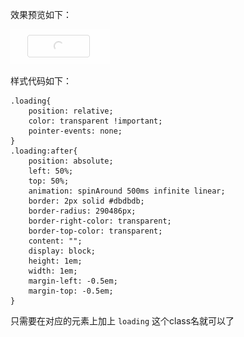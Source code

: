 效果预览如下：

![效果预览](https://github.com/Zhouxingzu/my-index/blob/master/2018%E5%B9%B4/css%E5%A6%99%E8%AE%A1/loading%E6%95%88%E6%9E%9C/imgs/yulan.gif?raw=true)

样式代码如下：
```
.loading{
    position: relative;
    color: transparent !important;
    pointer-events: none;
}
.loading:after{
    position: absolute;
    left: 50%;
    top: 50%;
    animation: spinAround 500ms infinite linear;
    border: 2px solid #dbdbdb;
    border-radius: 290486px;
    border-right-color: transparent;
    border-top-color: transparent;
    content: "";
    display: block;
    height: 1em;
    width: 1em;
    margin-left: -0.5em;
    margin-top: -0.5em;
}
```
只需要在对应的元素上加上 `loading` 这个class名就可以了
